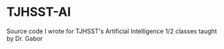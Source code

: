 # TJHSST-AI
Source code I wrote for TJHSST's Artificial Intelligence 1/2 classes taught by Dr. Gabor
